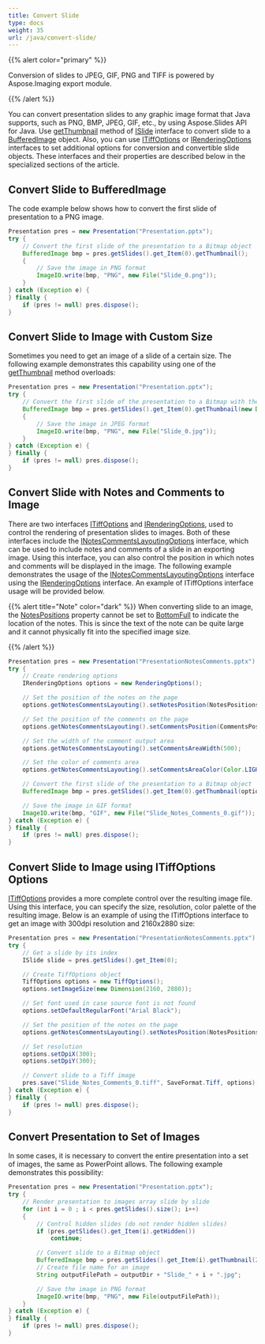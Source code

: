 ```yaml
---
title: Convert Slide
type: docs
weight: 35
url: /java/convert-slide/
---
```


{{% alert color="primary" %}} 

Conversion of slides to JPEG, GIF, PNG and TIFF is powered by Aspose.Imaging export module.

{{% /alert %}} 

You can convert presentation slides to any graphic image format that Java supports, such as PNG, BMP, JPEG, GIF, etc., 
by using Aspose.Slides API for Java.
Use [getThumbnail](https://apireference.aspose.com/slides/java/com.aspose.slides/ISlide#getThumbnail--) method of 
[ISlide](https://apireference.aspose.com/slides/java/com.aspose.slides/ISlide) interface to convert slide to a [BufferedImage](https://docs.oracle.com/javase/7/docs/api/java/awt/image/BufferedImage.html) object.
Also, you can use [ITiffOptions](https://apireference.aspose.com/slides/java/com.aspose.slides/ITiffOptions) or [IRenderingOptions](https://apireference.aspose.com/slides/java/com.aspose.slides/IRenderingOptions) interfaces to set additional options for conversion and convertible slide objects.
These interfaces and their properties are described below in the specialized sections of the article.

## **Convert Slide to BufferedImage**

The code example below shows how to convert the first slide of presentation to a PNG image.

``` java 
Presentation pres = new Presentation("Presentation.pptx");
try {
    // Convert the first slide of the presentation to a Bitmap object
    BufferedImage bmp = pres.getSlides().get_Item(0).getThumbnail();
    {
        // Save the image in PNG format
        ImageIO.write(bmp, "PNG", new File("Slide_0.png"));
    }
} catch (Exception e) {  
} finally {
    if (pres != null) pres.dispose();
}
```
## **Convert Slide to Image with Custom Size**

Sometimes you need to get an image of a slide of a certain size. 
The following example demonstrates this capability using one of the 
[getThumbnail](https://apireference.aspose.com/slides/java/com.aspose.slides/ISlide#getThumbnail-java.awt.Dimension-) method overloads:

``` java 
Presentation pres = new Presentation("Presentation.pptx");
try {
    // Convert the first slide of the presentation to a Bitmap with the specified size
    BufferedImage bmp = pres.getSlides().get_Item(0).getThumbnail(new Dimension(1820, 1040));
    {
        // Save the image in JPEG format
        ImageIO.write(bmp, "PNG", new File("Slide_0.jpg"));
    }
} catch (Exception e) {
} finally {
    if (pres != null) pres.dispose();
}
```

## **Convert Slide with Notes and Comments to Image**

There are two interfaces [ITiffOptions](https://apireference.aspose.com/slides/java/com.aspose.slides/ITiffOptions) and [IRenderingOptions](https://apireference.aspose.com/slides/java/com.aspose.slides/IRenderingOptions), used to control the rendering of presentation slides to images.
Both of these interfaces include the [INotesCommentsLayoutingOptions](https://apireference.aspose.com/slides/java/com.aspose.slides/INotesCommentsLayoutingOptions) interface, which can be used to include notes and comments of a slide in an exporting image.
Using this interface, you can also control the position in which notes and comments will be displayed in the image.
The following example demonstrates the usage of the [INotesCommentsLayoutingOptions](https://apireference.aspose.com/slides/java/com.aspose.slides/INotesCommentsLayoutingOptions) interface using the [IRenderingOptions](https://apireference.aspose.com/slides/java/com.aspose.slides/IRenderingOptions) interface.
An example of ITiffOptions interface usage will be provided below. 

{{% alert title="Note" color="dark" %}} 
When converting slide to an image, the 
[NotesPositions](https://apireference.aspose.com/slides/java/com.aspose.slides/NotesPositions) property cannot be set to [BottomFull](https://apireference.aspose.com/slides/java/com.aspose.slides/NotesPositions#BottomFull) to indicate the location of the notes.
This is since the text of the note can be quite large and it cannot physically fit into the specified image size.

{{% /alert %}} 

``` java 
Presentation pres = new Presentation("PresentationNotesComments.pptx");
try {
    // Create rendering options
    IRenderingOptions options = new RenderingOptions();

    // Set the position of the notes on the page
    options.getNotesCommentsLayouting().setNotesPosition(NotesPositions.BottomTruncated);

    // Set the position of the comments on the page
    options.getNotesCommentsLayouting().setCommentsPosition(CommentsPositions.Right);

    // Set the width of the comment output area
    options.getNotesCommentsLayouting().setCommentsAreaWidth(500);

    // Set the color of comments area
    options.getNotesCommentsLayouting().setCommentsAreaColor(Color.LIGHT_GRAY);

    // Convert the first slide of the presentation to a Bitmap object
    BufferedImage bmp = pres.getSlides().get_Item(0).getThumbnail(options, 2f, 2f);

    // Save the image in GIF format
    ImageIO.write(bmp, "GIF", new File("Slide_Notes_Comments_0.gif"));
} catch (Exception e) {
} finally {
    if (pres != null) pres.dispose();
}
```

## **Convert Slide to Image using ITiffOptions Options**

[ITiffOptions](https://apireference.aspose.com/slides/java/com.aspose.slides/ITiffOptions) provides a more complete 
control over the resulting image file.
Using this interface, you can specify the size, resolution, color palette of the resulting image. 
Below is an example of using the ITiffOptions interface to get an image with 300dpi resolution 
and 2160x2880 size:

``` java 
Presentation pres = new Presentation("PresentationNotesComments.pptx");
try {
    // Get a slide by its index
    ISlide slide = pres.getSlides().get_Item(0);

    // Create TiffOptions object
    TiffOptions options = new TiffOptions();
    options.setImageSize(new Dimension(2160, 2880));

    // Set font used in case source font is not found
    options.setDefaultRegularFont("Arial Black");

    // Set the position of the notes on the page
    options.getNotesCommentsLayouting().setNotesPosition(NotesPositions.BottomTruncated);

    // Set resolution
    options.setDpiX(300);
    options.setDpiY(300);

    // Convert slide to a Tiff image
    pres.save("Slide_Notes_Comments_0.tiff", SaveFormat.Tiff, options);
} catch (Exception e) {
} finally {
    if (pres != null) pres.dispose();
}
```

## **Convert Presentation to Set of Images**

In some cases, it is necessary to convert the entire presentation into a set of images, 
the same as PowerPoint allows. The following example demonstrates this possibility:

``` java 
Presentation pres = new Presentation("Presentation.pptx");
try {
    // Render presentation to images array slide by slide
    for (int i = 0 ; i < pres.getSlides().size(); i++)
    {
        // Control hidden slides (do not render hidden slides)
        if (pres.getSlides().get_Item(i).getHidden())
            continue;

        // Convert slide to a Bitmap object
        BufferedImage bmp = pres.getSlides().get_Item(i).getThumbnail(2f, 2f);
        // Create file name for an image
        String outputFilePath = outputDir + "Slide_" + i + ".jpg";

        // Save the image in PNG format
        ImageIO.write(bmp, "PNG", new File(outputFilePath));
    }
} catch (Exception e) {
} finally {
    if (pres != null) pres.dispose();
} 
```
